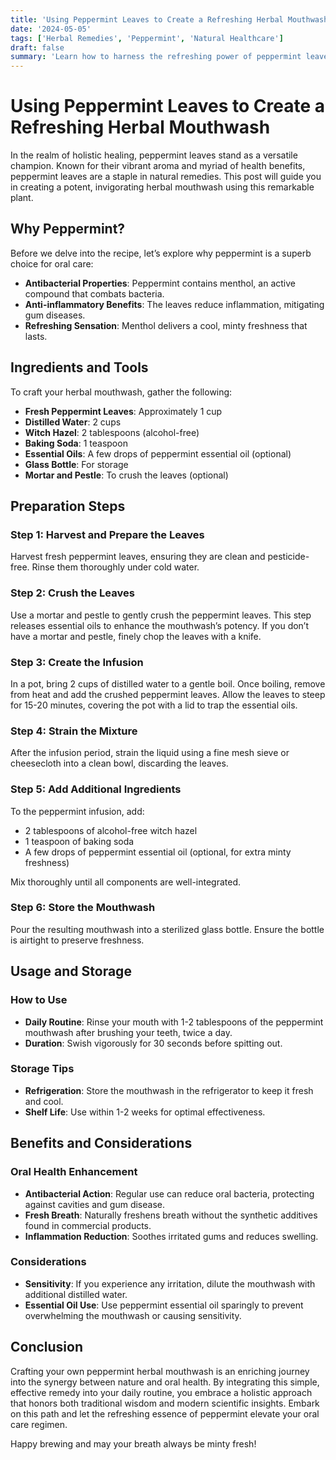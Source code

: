 ```yaml
---
title: 'Using Peppermint Leaves to Create a Refreshing Herbal Mouthwash'
date: '2024-05-05'
tags: ['Herbal Remedies', 'Peppermint', 'Natural Healthcare']
draft: false
summary: 'Learn how to harness the refreshing power of peppermint leaves to create a natural, effective herbal mouthwash that promotes oral health and leaves your breath minty fresh.'
---
```


# Using Peppermint Leaves to Create a Refreshing Herbal Mouthwash

In the realm of holistic healing, peppermint leaves stand as a versatile champion. Known for their vibrant aroma and myriad of health benefits, peppermint leaves are a staple in natural remedies. This post will guide you in creating a potent, invigorating herbal mouthwash using this remarkable plant.

## Why Peppermint?

Before we delve into the recipe, let’s explore why peppermint is a superb choice for oral care:

- **Antibacterial Properties**: Peppermint contains menthol, an active compound that combats bacteria.
- **Anti-inflammatory Benefits**: The leaves reduce inflammation, mitigating gum diseases.
- **Refreshing Sensation**: Menthol delivers a cool, minty freshness that lasts.

## Ingredients and Tools

To craft your herbal mouthwash, gather the following:
- **Fresh Peppermint Leaves**: Approximately 1 cup
- **Distilled Water**: 2 cups
- **Witch Hazel**: 2 tablespoons (alcohol-free)
- **Baking Soda**: 1 teaspoon
- **Essential Oils**: A few drops of peppermint essential oil (optional)
- **Glass Bottle**: For storage
- **Mortar and Pestle**: To crush the leaves (optional)

## Preparation Steps

### Step 1: Harvest and Prepare the Leaves
Harvest fresh peppermint leaves, ensuring they are clean and pesticide-free. Rinse them thoroughly under cold water.

### Step 2: Crush the Leaves
Use a mortar and pestle to gently crush the peppermint leaves. This step releases essential oils to enhance the mouthwash’s potency. If you don’t have a mortar and pestle, finely chop the leaves with a knife.

### Step 3: Create the Infusion
In a pot, bring 2 cups of distilled water to a gentle boil. Once boiling, remove from heat and add the crushed peppermint leaves. Allow the leaves to steep for 15-20 minutes, covering the pot with a lid to trap the essential oils.

### Step 4: Strain the Mixture
After the infusion period, strain the liquid using a fine mesh sieve or cheesecloth into a clean bowl, discarding the leaves.

### Step 5: Add Additional Ingredients
To the peppermint infusion, add:
- 2 tablespoons of alcohol-free witch hazel
- 1 teaspoon of baking soda
- A few drops of peppermint essential oil (optional, for extra minty freshness)

Mix thoroughly until all components are well-integrated.

### Step 6: Store the Mouthwash
Pour the resulting mouthwash into a sterilized glass bottle. Ensure the bottle is airtight to preserve freshness. 

## Usage and Storage

### How to Use
- **Daily Routine**: Rinse your mouth with 1-2 tablespoons of the peppermint mouthwash after brushing your teeth, twice a day.
- **Duration**: Swish vigorously for 30 seconds before spitting out.

### Storage Tips
- **Refrigeration**: Store the mouthwash in the refrigerator to keep it fresh and cool.
- **Shelf Life**: Use within 1-2 weeks for optimal effectiveness.

## Benefits and Considerations

### Oral Health Enhancement
- **Antibacterial Action**: Regular use can reduce oral bacteria, protecting against cavities and gum disease.
- **Fresh Breath**: Naturally freshens breath without the synthetic additives found in commercial products.
- **Inflammation Reduction**: Soothes irritated gums and reduces swelling.

### Considerations
- **Sensitivity**: If you experience any irritation, dilute the mouthwash with additional distilled water.
- **Essential Oil Use**: Use peppermint essential oil sparingly to prevent overwhelming the mouthwash or causing sensitivity.

## Conclusion

Crafting your own peppermint herbal mouthwash is an enriching journey into the synergy between nature and oral health. By integrating this simple, effective remedy into your daily routine, you embrace a holistic approach that honors both traditional wisdom and modern scientific insights. Embark on this path and let the refreshing essence of peppermint elevate your oral care regimen.

Happy brewing and may your breath always be minty fresh!